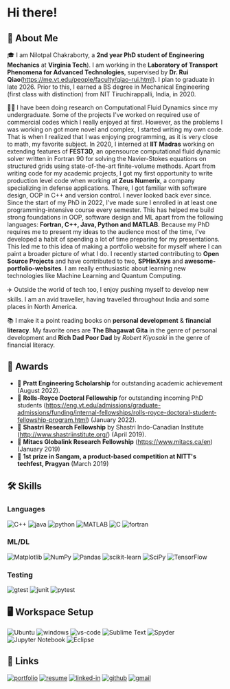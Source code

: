 # Hi there!

## 🚀 About Me

🎓 I am Nilotpal Chakraborty, a **2nd year PhD student of Engineering Mechanics** at **Virginia Tech**). I am working in the **Laboratory of Transport Phenomena for Advanced Technologies**, supervised by **Dr. Rui Qiao**(https://me.vt.edu/people/faculty/qiao-rui.html). I plan to graduate in late 2026. Prior to this, I earned a BS degree in Mechanical Engineering (first class with distinction) from NIT Tiruchirappalli, India, in 2020.

👨‍💻 I have been doing research on Computational Fluid Dynamics since my undergraduate. Some of the projects I've worked on required use of commercial codes which I really enjoyed at first. However, as the problems I was working on got more novel and complex, I started writing my own code. That is when I realized that I was enjoying programming, as it is very close to math, my favorite subject. In 2020, I interned at **IIT Madras** working on extending features of **FEST3D**, an opensource computational fluid dynamic solver written in Fortran 90 for solving the Navier-Stokes equations on structured grids using state-of-the-art finite-volume methods. Apart from writing code for my academic projects, I got my first opportunity to write production level code when working at **Zeus Numerix**, a company specializing in defense applications. There, I got familiar with software design, OOP in C++ and version control. I never looked back ever since. Since the start of my PhD in 2022, I've made sure I enrolled in at least one programming-intensive course every semester. This has helped me build strong foundations in OOP, software design and ML apart from the following languages: **Fortran, C++, Java, Python and MATLAB**. Because my PhD requires me to present my ideas to the audience most of the time, I've developed a habit of spending a lot of time preparing for my presentations. This led me to this idea of making a portfolio website for myself where I can paint a broader picture of what I do. I recently started contributing to **Open Source Projects** and have contributed to two, **SPHinXsys** and **awesome-portfolio-websites**. I am really enthusiastic about learning new technologies like Machine Learning and Quantum Computing.

✈️ Outside the world of tech too, I enjoy pushing myself to develop new skills. I am an avid traveller, having travelled throughout India and some places in North America. 

📚 I make it a point reading books on **personal development** & **financial literacy**. My favorite ones are **The Bhagawat Gita** in the genre of personal development and **Rich Dad Poor Dad** by _Robert Kiyosaki_ in the genre of financial literacy.

## 🏅 Awards

-   📝 **Pratt Engineering Scholarship** for outstanding academic achievement (August 2022).
-   📝 **Rolls-Royce Doctoral Fellowship** for outstanding incoming PhD students (https://eng.vt.edu/admissions/graduate-admissions/funding/internal-fellowships/rolls-royce-doctoral-student-fellowship-program.html) (January 2022).
-   📝 **Shastri Research Fellowship** by Shastri Indo-Canadian Institute (http://www.shastriinstitute.org/) (April 2019).
-   📝 **Mitacs Globalink Research Fellowship** (https://www.mitacs.ca/en) (January 2019)
-   🥇 **1st prize in Sangam, a product-based competition at NITT's techfest, Pragyan** (March 2019)

## 🛠️ Skills

### Languages

![C++](https://img.shields.io/badge/C++-3178C6?style=for-the-badge&logo=c++&logoColor=white)
![java](https://img.shields.io/badge/java-323330?style=for-the-badge&logo=java&logoColor=F7DF1E)
![python](https://img.shields.io/badge/Python-3776AB?style=for-the-badge&logo=python&logoColor=white)
![MATLAB](https://img.shields.io/badge/MATLAB-28B6F6?style=for-the-badge&logo=matlab&logoColor=white)
![C](https://img.shields.io/badge/c-%2300599C.svg?style=for-the-badge&logo=c&logoColor=white)
![fortran](https://img.shields.io/badge/Fortran-3776AB?style=for-the-badge&logo=fortran&logoColor=white)

### ML/DL

![Matplotlib](https://img.shields.io/badge/Matplotlib-%23ffffff.svg?style=for-the-badge&logo=Matplotlib&logoColor=black)
![NumPy](https://img.shields.io/badge/numpy-%23013243.svg?style=for-the-badge&logo=numpy&logoColor=white)
![Pandas](https://img.shields.io/badge/pandas-%23150458.svg?style=for-the-badge&logo=pandas&logoColor=white)
![scikit-learn](https://img.shields.io/badge/scikit--learn-%23F7931E.svg?style=for-the-badge&logo=scikit-learn&logoColor=white)
![SciPy](https://img.shields.io/badge/SciPy-%230C55A5.svg?style=for-the-badge&logo=scipy&logoColor=%white)
![TensorFlow](https://img.shields.io/badge/TensorFlow-%23FF6F00.svg?style=for-the-badge&logo=TensorFlow&logoColor=white)

### Testing

![gtest](https://img.shields.io/badge/GTest-8D6748?style=for-the-badge&logo=gtest&logoColor=white)
![junit](https://img.shields.io/badge/JUnit-C21325?style=for-the-badge&logo=junit&logoColor=white)
![pytest](https://img.shields.io/badge/Pytest-3776AB?style=for-the-badge&logo=python&logoColor=white)

## 🖥️ Workspace Setup

![Ubuntu](https://img.shields.io/badge/Ubuntu-E95420?style=for-the-badge&logo=ubuntu&logoColor=white)
![windows](https://img.shields.io/badge/Windows_10-0078D6?style=for-the-badge&logo=windows&logoColor=white)
![vs-code](https://img.shields.io/badge/VS_Code-007ACC?style=for-the-badge&logo=Visual-Studio-Code&logoColor=white)
![Sublime Text](https://img.shields.io/badge/sublime_text-%23575757.svg?style=for-the-badge&logo=sublime-text&logoColor=important)
![Spyder](https://img.shields.io/badge/Spyder-838485?style=for-the-badge&logo=spyder%20ide&logoColor=maroon)
![Jupyter Notebook](https://img.shields.io/badge/jupyter-%23FA0F00.svg?style=for-the-badge&logo=jupyter&logoColor=white)
![Eclipse](https://img.shields.io/badge/Eclipse-FE7A16.svg?style=for-the-badge&logo=Eclipse&logoColor=white)


## 🔗 Links

[![portfolio](https://img.shields.io/badge/Portfolio-5340ff?style=for-the-badge&logo=Google-chrome&logoColor=white)](https://nilot-pal.github.io/)
[![resume](https://img.shields.io/badge/Resume-4285F4?style=for-the-badge&logo=read-the-docs&logoColor=white)](https://firebasestorage.googleapis.com/v0/b/tapajyoti-bose.appspot.com/o/Tapajyoti%20Bose.pdf?alt=media&token=68b3f3e3-cf56-4666-b4fa-9897c80eec2e)
[![linked-in](https://img.shields.io/badge/Linked_In-0077B5?style=for-the-badge&logo=LinkedIn&logoColor=white)](https://www.linkedin.com/in/nilotpal-chakraborty-937410132/)
[![github](https://img.shields.io/badge/GitHub-000000?style=for-the-badge&logo=GitHub&logoColor=white)](https://github.com/nilot-pal)
[![gmail](https://img.shields.io/badge/Gmail-D14836?style=for-the-badge&logo=Gmail&logoColor=white)](mailto:nilot09c2016@gmail.com)

